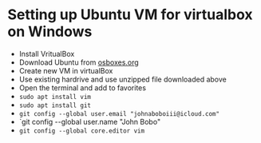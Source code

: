 # Setting up Ubuntu VM for virtualbox on Windows
* Install VritualBox
* Download Ubuntu from [osboxes.org](osboxes.org)
* Create new VM in virtualBox
* Use existing hardrive and use unzipped file downloaded above
* Open the terminal and add to favorites
* `sudo apt install vim`
* `sudo apt install git`
* `git config --global user.email "johnaboboiii@icloud.com"`
* `git config --global user.name "John Bobo"
* `git config --global core.editor vim`


